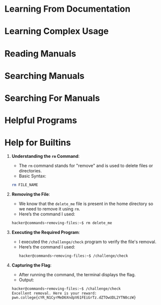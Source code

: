 # Learning From Documentation



# Learning Complex Usage



# Reading Manuals



# Searching Manuals



# Searching For Manuals



# Helpful Programs



# Help for Builtins

1. **Understanding the `rm` Command**:
    - The `rm` command stands for "remove" and is used to delete files or directories.
    - Basic Syntax:
    ```bash
    rm FILE_NAME
    ```

2. **Removing the File**:
    - We know that the `delete_me` file is present in the home directory so we need to remove it using `rm`.
    - Here’s the command I used:
    ```bash
    hacker@commands~removing-files:~$ rm delete_me
    ```
    
3. **Executing the Required Program**:
   - I executed the `/challenge/check` program to verify the file's removal.
   - Here’s the command I used:
     ```bash
     hacker@commands~removing-files:~$ /challenge/check
     ```
     
4. **Capturing the Flag**:
    - After running the command, the terminal displays the flag.
    - Output:
    ```bash
    hacker@commands~removing-files:~$ /challenge/check
    Excellent removal. Here is your reward:
    pwn.college{cYR_N1CyrMeD6XndpV61FEiGrTz.dZTOwUDL2YTN0czW}
    ```

